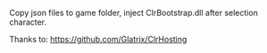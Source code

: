 Copy json files to game folder, inject ClrBootstrap.dll after selection character.



Thanks to: https://github.com/Glatrix/ClrHosting
